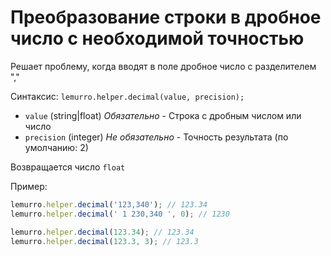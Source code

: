 # Преобразование строки в дробное число с необходимой точностью

Решает проблему, когда вводят в поле дробное число с разделителем ","

Синтаксис: `lemurro.helper.decimal(value, precision);`
- `value` (string|float) *Обязательно* - Строка с дробным числом или число
- `precision` (integer) *Не обязательно* - Точность результата (по умолчанию: 2)

Возвращается число `float`

Пример:
```js
lemurro.helper.decimal('123,340'); // 123.34
lemurro.helper.decimal(' 1 230,340 ', 0); // 1230

lemurro.helper.decimal(123.34); // 123.34
lemurro.helper.decimal(123.3, 3); // 123.3
```